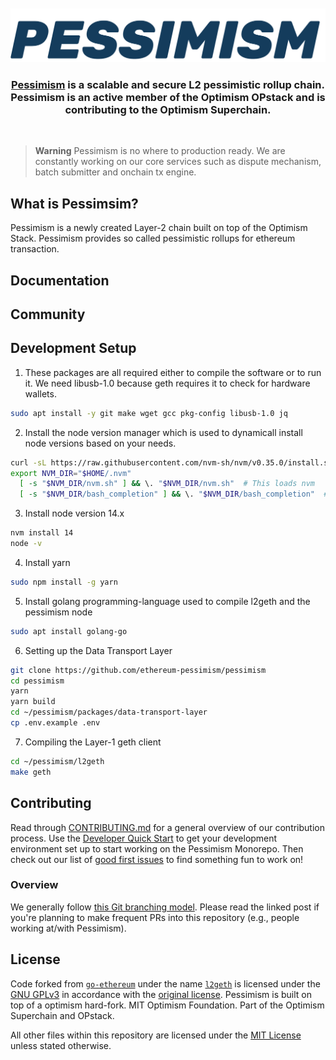 <div align="center">
  <br />
  <br />
  <a href=""><img alt="Pessimism" src="https://raw.githubusercontent.com/ethereum-pessimism/media/f7147b15246ae829c8e628e8e851347235a00193/assets/svg/Blue%20Text.svg" width=600></a>
  <br />
  <h3><a href="">Pessimism</a> is a scalable and secure L2 pessimistic rollup chain. Pessimism is an active member of the Optimism OPstack and is contributing to the Optimism Superchain.</h3>
  <br />
</div>

> **Warning**
> Pessimism is no where to production ready. We are constantly working on our core services such as dispute mechanism, batch submitter and onchain tx engine. 

## What is Pessimsim?

Pessimism is a newly created Layer-2 chain built on top of the Optimism Stack. Pessimism provides so called pessimistic rollups for ethereum transaction. 

## Documentation

## Community

## Development Setup

1. These packages are all required either to compile the software or to run it. We need libusb-1.0 because geth requires it to check for hardware wallets.

```bash
sudo apt install -y git make wget gcc pkg-config libusb-1.0 jq
```

2. Install the node version manager which is used to dynamicall install node versions based on your needs.

```bash
curl -sL https://raw.githubusercontent.com/nvm-sh/nvm/v0.35.0/install.sh -o install_nvm.sh | bash
export NVM_DIR="$HOME/.nvm"
  [ -s "$NVM_DIR/nvm.sh" ] && \. "$NVM_DIR/nvm.sh"  # This loads nvm
  [ -s "$NVM_DIR/bash_completion" ] && \. "$NVM_DIR/bash_completion"  # This loads nvm bash_completion
```

3. Install node version 14.x

```bash
nvm install 14
node -v
```

4. Install yarn 

```bash
sudo npm install -g yarn 
```

5. Install golang programming-language used to compile l2geth and the pessimism node

```bash
sudo apt install golang-go
```

6. Setting up the Data Transport Layer

```bash
git clone https://github.com/ethereum-pessimism/pessimism
cd pessimism
yarn
yarn build
cd ~/pessimism/packages/data-transport-layer
cp .env.example .env
```

7. Compiling the Layer-1 geth client

```bash
cd ~/pessimism/l2geth
make geth
```

## Contributing

Read through [CONTRIBUTING.md](./CONTRIBUTING.md) for a general overview of our contribution process.
Use the [Developer Quick Start](./CONTRIBUTING.md#development-quick-start) to get your development environment set up to start working on the Pessimism Monorepo.
Then check out our list of [good first issues]() to find something fun to work on!

### Overview

We generally follow [this Git branching model](https://nvie.com/posts/a-successful-git-branching-model/).
Please read the linked post if you're planning to make frequent PRs into this repository (e.g., people working at/with Pessimism).


## License

Code forked from [`go-ethereum`](https://github.com/ethereum/go-ethereum) under the name [`l2geth`](https://github.com/ethereum-pessimism/pessimism/tree/master/l2geth) is licensed under the [GNU GPLv3](https://gist.github.com/kn9ts/cbe95340d29fc1aaeaa5dd5c059d2e60) in accordance with the [original license](https://github.com/ethereum/go-ethereum/blob/master/COPYING). Pessimism is built on top of a optimism hard-fork. MIT Optimism Foundation. Part of the Optimism Superchain and OPstack. 

All other files within this repository are licensed under the [MIT License](https://github.com/ethereum-pessimism/pessimism/blob/master/LICENSE) unless stated otherwise.
